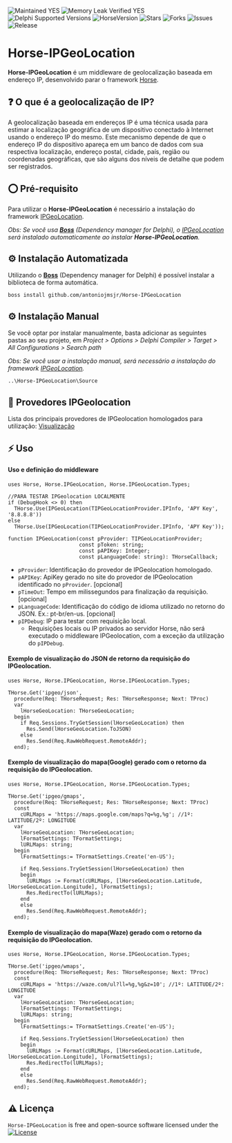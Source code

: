 ![Maintained YES](https://img.shields.io/badge/Maintained%3F-yes-green.svg?style=flat-square&color=important)
![Memory Leak Verified YES](https://img.shields.io/badge/Memory%20Leak%20Verified%3F-yes-green.svg?style=flat-square&color=important)
![Delphi Supported Versions](https://img.shields.io/badge/Delphi%20Supported%20Versions-Tokyo%2010.2.3%20and%20above-blue.svg?style=flat-square)
![HorseVersion](https://img.shields.io/badge/Horse%20minimum%20version-v3.0.1-blue.svg?style=flat-square)
![Stars](https://img.shields.io/github/stars/antoniojmsjr/Horse-IPGeoLocation.svg?style=flat-square)
![Forks](https://img.shields.io/github/forks/antoniojmsjr/Horse-IPGeoLocation.svg?style=flat-square)
![Issues](https://img.shields.io/github/issues/antoniojmsjr/Horse-IPGeoLocation.svg?style=flat-square&color=blue)
![Release](https://img.shields.io/github/v/release/antoniojmsjr/Horse-IPGeoLocation?label=Latest%20release&style=flat-square&color=important)

# Horse-IPGeoLocation

**Horse-IPGeoLocation** é um middleware de geolocalização baseada em endereço IP, desenvolvido parar o framework [Horse](https://github.com/HashLoad/horse).

## ❓ O que é a geolocalização de IP?

A geolocalização baseada em endereços IP é uma técnica usada para estimar a localização geográfica de um dispositivo conectado à Internet usando o endereço IP do mesmo. Este mecanismo depende de que o endereço IP do dispositivo apareça em um banco de dados com sua respectiva localização, endereço postal, cidade, país, região ou coordenadas geográficas, que são alguns dos níveis de detalhe que podem ser registrados.

## ⭕ Pré-requisito

Para utilizar o **Horse-IPGeoLocation** é necessário a instalação do framework [IPGeoLocation](https://github.com/antoniojmsjr/IPGeoLocation/releases/latest).

*Obs: Se você usa [**Boss**](https://github.com/HashLoad/boss/releases/latest) (Dependency manager for Delphi), o [IPGeoLocation](https://github.com/antoniojmsjr/IPGeoLocation/releases/latest) será instalado automaticamente ao instalar **Horse-IPGeoLocation**.*


## ⚙️ Instalação Automatizada

Utilizando o [**Boss**](https://github.com/HashLoad/boss/releases/latest) (Dependency manager for Delphi) é possível instalar a biblioteca de forma automática.

```
boss install github.com/antoniojmsjr/Horse-IPGeoLocation
```

## ⚙️ Instalação Manual

Se você optar por instalar manualmente, basta adicionar as seguintes pastas ao seu projeto, em *Project > Options > Delphi Compiler > Target > All Configurations > Search path*

*Obs: Se você usar a instalação manual, será necessário a instalação do framework [IPGeoLocation](https://github.com/antoniojmsjr/IPGeoLocation/releases/latest).*

```
..\Horse-IPGeoLocation\Source
```

## 🧬 Provedores IPGeolocation

Lista dos principais provedores de IPGeolocation homologados para utilização: [Visualização](https://github.com/antoniojmsjr/IPGeoLocation#provedores-homologados)

## ⚡️ Uso

#### Uso e definição do middleware

```delphi
uses Horse, Horse.IPGeoLocation, Horse.IPGeoLocation.Types;

//PARA TESTAR IPGeolocation LOCALMENTE
if (DebugHook <> 0) then
  THorse.Use(IPGeoLocation(TIPGeoLocationProvider.IPInfo, 'APY Key', '8.8.8.8'))
else
  THorse.Use(IPGeoLocation(TIPGeoLocationProvider.IPInfo, 'APY Key'));
```

```delphi
function IPGeoLocation(const pProvider: TIPGeoLocationProvider;
                       const pToken: string;
                       const pAPIKey: Integer;
                       const pLanguageCode: string): THorseCallback;
```
* `pProvider`: Identificação do provedor de IPGeolocation homologado.
* `pAPIKey`: ApiKey gerado no site do provedor de IPGeolocation identificado no `pProvider`. [opcional]
* `pTimeOut`: Tempo em milissegundos para finalização da requisição. [opcional]
* `pLanguageCode`: Identificação do código de idioma utilizado no retorno do JSON. Ex.: pt-br/en-us. [opcional]
* `pIPDebug`: IP para testar com requisição local.
  * Requisições locais ou IP privados ao servidor Horse, não será executado o middleware IPGeolocation, com a exceção da utilização do `pIPDebug`.

#### Exemplo de visualização do JSON de retorno da requisição do IPGeolocation.

```delphi
uses Horse, Horse.IPGeoLocation, Horse.IPGeoLocation.Types;

THorse.Get('ipgeo/json',
  procedure(Req: THorseRequest; Res: THorseResponse; Next: TProc)
  var
    lHorseGeoLocation: THorseGeoLocation;
  begin
    if Req.Sessions.TryGetSession(lHorseGeoLocation) then
      Res.Send(lHorseGeoLocation.ToJSON)
    else
      Res.Send(Req.RawWebRequest.RemoteAddr);
  end);
```

#### Exemplo de visualização do mapa(Google) gerado com o retorno da requisição do IPGeolocation.

```delphi
uses Horse, Horse.IPGeoLocation, Horse.IPGeoLocation.Types;

THorse.Get('ipgeo/gmaps',
  procedure(Req: THorseRequest; Res: THorseResponse; Next: TProc)
  const
    cURLMaps = 'https://maps.google.com/maps?q=%g,%g'; //1º: LATITUDE/2º: LONGITUDE
  var
    lHorseGeoLocation: THorseGeoLocation;
    lFormatSettings: TFormatSettings;
    lURLMaps: string;
  begin
    lFormatSettings:= TFormatSettings.Create('en-US');

    if Req.Sessions.TryGetSession(lHorseGeoLocation) then
    begin
      lURLMaps := Format(cURLMaps, [lHorseGeoLocation.Latitude, lHorseGeoLocation.Longitude], lFormatSettings);
      Res.RedirectTo(lURLMaps);
    end
    else
      Res.Send(Req.RawWebRequest.RemoteAddr);
  end);
```

#### Exemplo de visualização do mapa(Waze) gerado com o retorno da requisição do IPGeolocation.

```delphi
uses Horse, Horse.IPGeoLocation, Horse.IPGeoLocation.Types;

THorse.Get('ipgeo/wmaps',
  procedure(Req: THorseRequest; Res: THorseResponse; Next: TProc)
  const
    cURLMaps = 'https://waze.com/ul?ll=%g,%g&z=10'; //1º: LATITUDE/2º: LONGITUDE
  var
    lHorseGeoLocation: THorseGeoLocation;
    lFormatSettings: TFormatSettings;
    lURLMaps: string;
  begin
    lFormatSettings:= TFormatSettings.Create('en-US');

    if Req.Sessions.TryGetSession(lHorseGeoLocation) then
    begin
      lURLMaps := Format(cURLMaps, [lHorseGeoLocation.Latitude, lHorseGeoLocation.Longitude], lFormatSettings);
      Res.RedirectTo(lURLMaps);
    end
    else
      Res.Send(Req.RawWebRequest.RemoteAddr);
  end);
```
## ⚠️ Licença
`Horse-IPGeoLocation` is free and open-source software licensed under the [![License](https://img.shields.io/badge/license-Apache%202-blue.svg)](https://github.com/antoniojmsjr/Horse-IPGeoLocation/blob/master/LICENSE)
